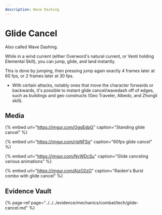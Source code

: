 ```yaml
---
description: Wave Dashing
---
```


# Glide Cancel

Also called Wave Dashing.

While in a wind current (either Overword's natural current, or Venti holding Elemental Skill), you can jump, glide, and land instantly.

This is done by jumping, then pressing jump again exactly 4 frames later at 60 fps, or 2 frames later at 30 fps.

* With certain attacks, notably ones that move the character forwards or backwards, it's possible to instant glide cancel/wavedash off of edges, such as buildings and geo constructs (Geo Traveler, Albedo, and Zhongli skill). 

## Media

{% embed url="https://imgur.com/OggEdpG" caption="Standing glide cancel" %}

{% embed url="https://imgur.com/ripNFSg" caption="60fps glide cancel" %}

{% embed url="https://imgur.com/NvWDcSu" caption="Glide canceling various animations" %}

{% embed url="https://imgur.com/AjzO2zO" caption="Raiden's Burst combo with glide cancel" %}

## Evidence Vault

{% page-ref page="../../../evidence/mechanics/combat/tech/glide-cancel.md" %}

